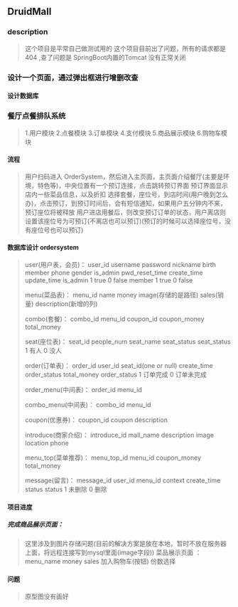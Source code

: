## DruidMall
### description
> 这个项目是平常自己做测试用的
> 这个项目目前出了问题，所有的请求都是404 ,查了问题是 SpringBoot内置的Tomcat 没有正常关闭

### 设计一个页面，通过弹出框进行增删改查
#### 设计数据库
> 

### 餐厅点餐排队系统
> 1.用户模块
> 2.点餐模块
> 3.订单模块
> 4.支付模块
> 5.商品展示模块
> 6.购物车模块
>
#### 流程
> 用户扫码进入 OrderSystem，然后进入主页面，主页面介绍餐厅(主要是环境，特色等)，中央位置有一个预订连接，点击跳转预订界面
> 预订界面显示店内一些菜品信息，以及折扣
> 选择套餐，座位号，到店时间(用户晚到怎么办)，点击预订，到预订时间后，会有短信通知，如果用户五分钟内不来，预订座位将被释放
> 用户进店用餐后，则改变预订订单的状态，用户离店则设置该座位号为可预订(不离店也可以预订)(预订的时候可以选择座位号，没有座位号也可以预订)
>  
>
>
#### 数据库设计 ordersystem
>  user(用户表，会员)：
>   user_id username password nickname birth member phone gender is_admin pwd_reset_time create_time update_time
>   is_admin 1 true 0 false  member 1 true 0 false
>
>  menu(菜品表)：
>   menu_id name money image(存储的是路径) sales(销量) description(新增的列)
>
>  combo(套餐)：
>   combo_id menu_id coupon_id coupon_money total_money
>
>  seat(座位表)：
>   seat_id people_num seat_name seat_status
>   seat_status 1 有人 0 没人
>
>  order(订单表)：
>   order_id user_id seat_id(one or null) create_time order_status total_money 
>   order_status 1 订单完成 0 订单未完成
>
>  order_menu(中间表)：
>   order_id menu_id
>
>  combo_menu(中间表)：
>   combo_id menu_id
>
>  coupon(优惠券)：
>   coupon_id coupon description
>
>  introduce(商家介绍)：
>   introduce_id mall_name description image location phone 
>
>  menu_top(菜单推荐)：
>   menu_top_id menu_id coupon_money total_money
>
>  message(留言)：
>   message_id user_id menu_id context create_time status
>   status 1 未删除 0 删除

#### 项目进度
#####  完成商品展示页面：
>   这里涉及到图片存储问题(目前的解决方案是放在本地，暂时不放在服务器上面，将远程连接写到mysql里面(image字段))
>   菜品展示页面 ： menu_name money sales 加入购物车(按钮) 份数选择 
>   
   
   


#### 问题
> 原型图没有画好